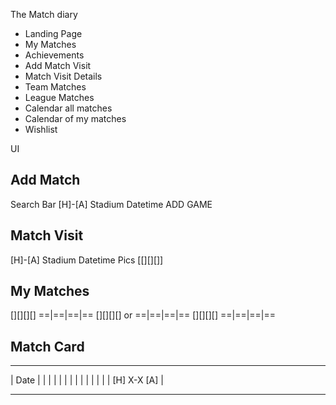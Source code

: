 The Match diary

- Landing Page
- My Matches
- Achievements
- Add Match Visit
- Match Visit Details
- Team Matches
- League Matches
- Calendar all matches
- Calendar of my matches
- Wishlist

UI

Add Match
-----------
Search Bar
[H]-[A]
Stadium
Datetime
ADD GAME

Match Visit
------------
[H]-[A]
Stadium
Datetime
Pics [[][][]]

My Matches
------------
[][][][]    ==|==|==|==
[][][][] or ==|==|==|==
[][][][]    ==|==|==|==

Match Card
-----------
_________________
| Date          |
|               |
|               |
|               |
|               |
|               |
|               |
| [H]  X-X  [A] |
_________________
